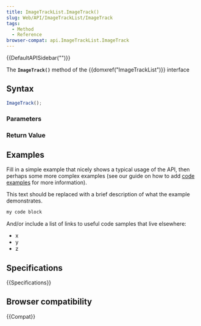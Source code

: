 ```yaml
---
title: ImageTrackList.ImageTrack()
slug: Web/API/ImageTrackList/ImageTrack
tags:
  - Method
  - Reference
browser-compat: api.ImageTrackList.ImageTrack
---
```

{{DefaultAPISidebar("")}}

The **`ImageTrack()`** method of the {{domxref("ImageTrackList")}} interface 

## Syntax

```js
ImageTrack();
```

### Parameters



### Return Value



## Examples

Fill in a simple example that nicely shows a typical usage of the API, then perhaps some more complex examples (see our guide on how to add [code examples](/en-US/docs/MDN/Contribute/Structures/Code_examples) for more information).

This text should be replaced with a brief description of what the example demonstrates.

```js
my code block
```

And/or include a list of links to useful code samples that live elsewhere:

*   x
*   y
*   z

## Specifications

{{Specifications}}

## Browser compatibility

{{Compat}}


